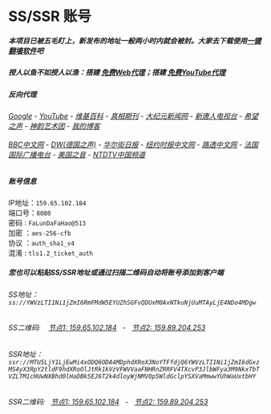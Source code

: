 # SS/SSR 账号 

##### 本项目已被五毛盯上，新发布的地址一般两小时内就会被封。大家去下载使用[一键翻墙软件](https://github.com/gfw-breaker/nogfw/blob/master/README.md)吧

##### 授人以鱼不如授人以渔：搭建 [免费Web代理](https://github.com/gfw-breaker/heroku-node-proxy#--end--)；搭建 [免费YouTube代理](https://github.com/gfw-breaker/you2php-heroku#--end--) 

##### 反向代理
######  [Google](http://173.199.90.210:8888/search?q=425事件) - [YouTube](http://173.199.90.210:8700/results?search_query=425事件) - [维基百科](http://173.199.90.210:8100/wiki/喬高-麥塔斯調查報告) - [真相期刊](http://173.199.90.210:8300/display.aspx?category_id=3&zhuanti_id=2) - [大纪元新闻网](http://173.199.90.210:10080) - [新唐人电视台](http://173.199.90.210:8000) - [希望之声](http://173.199.90.210:8200) - [神韵艺术团](http://173.199.90.210:8000/xtr/gb/prog673.html) - [我的博客](http://173.199.90.210:10000/)<br/> <br/> [BBC中文网](http://173.199.90.210:9100/zhongwen) - [DW(德国之声)](http://173.199.90.210:9200/zh/在线报导/s-9058?&zhongwen=simp) - [华尔街日报](http://173.199.90.210:9300) - [纽约时报中文网](http://173.199.90.210:9400) - [路透中文网](http://173.199.90.210:9500/) - [法国国际广播电台](http://173.199.90.210:9600/) - [美国之音](http://173.199.90.210:9700/) - [NTDTV中国频道](http://173.199.90.210:10080/info/tv.html)


##### 账号信息
IP地址：`159.65.102.184`  
端口号：`8080`  
密码  : `FaLunDaFaHao@513`  
加密  ：`aes-256-cfb`  
协议  ：`auth_sha1_v4`  
混淆  : `tls1.2_ticket_auth`  

##### 您也可以粘贴SS/SSR地址或通过扫描二维码自动将账号添加到客户端

######  SS地址： `ss://YWVzLTI1Ni1jZmI6RmFMdW5EYUZhSGFvQDUxM0AxNTkuNjUuMTAyLjE4NDo4MDgw`   
######  SS二维码: &nbsp;&nbsp; <a href="http://159.65.102.184/info/ss.html" target="_blank">节点1: 159.65.102.184</a> &nbsp;&nbsp;-&nbsp;&nbsp; <a href="http://159.89.204.253/info/ss.html" target="_blank">节点2: 159.89.204.253</a>

######  SSR地址： `ssr://MTU5LjY1LjEwMi4xODQ6ODA4MDphdXRoX3NoYTFfdjQ6YWVzLTI1Ni1jZmI6dGxzMS4yX3RpY2tldF9hdXRoOlJtRk1kVzVFWVVaaFNHRnZRRFV4TXcvP3JlbWFya3M9NkxTbTVZLTM1cHUwNXBhd0lHaDBkSEJ6T2k4dloyWjNMV0p5WldGclpYSXVaMmwwYUhWaUxtbHY`     
######  SSR二维码: &nbsp;&nbsp;<a href="http://159.65.102.184/info/ssr.html" target="_blank">节点1: 159.65.102.184</a> &nbsp;&nbsp;-&nbsp;&nbsp; <a href="http://159.89.204.253/info/ssr.html" target="_blank">节点2: 159.89.204.253</a>


